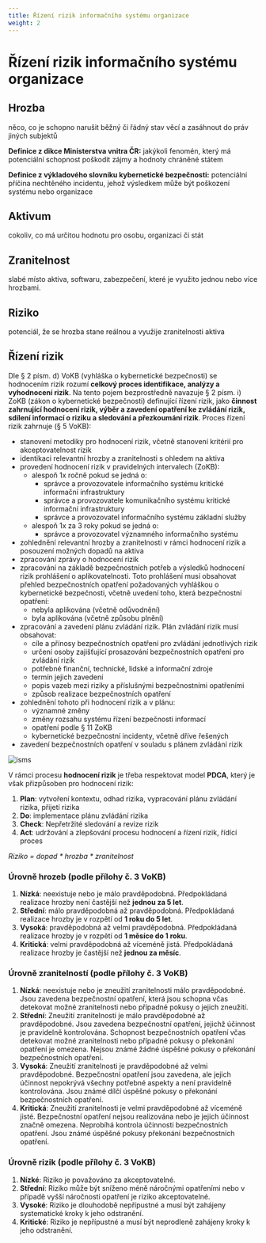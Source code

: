 ```yaml
---
title: Řízení rizik informačního systému organizace
weight: 2
---
```


# Řízení rizik informačního systému organizace

## Hrozba

něco, co je schopno narušit běžný či řádný stav věcí a zasáhnout do práv jiných subjektů

**Definice z dikce Ministerstva vnitra ČR:** jakýkoli fenomén, který má potenciální schopnost poškodit zájmy a hodnoty chráněné státem

**Definice z výkladového slovníku kybernetické bezpečnosti:** potenciální příčina nechtěného incidentu, jehož výsledkem může být poškození systému nebo organizace

## Aktivum

cokoliv, co má určitou hodnotu pro osobu, organizaci či stát

## Zranitelnost

slabé místo aktiva, softwaru, zabezpečení, které je využito jednou nebo více hrozbami.

## Riziko

potenciál, že se hrozba stane reálnou a využije zranitelnosti aktiva

## Řízení rizik

Dle § 2 písm. d) VoKB (vyhláška o kybernetické bezpečnosti) se hodnocením rizik rozumí **celkový proces identifikace, analýzy a vyhodnocení rizik**. Na tento pojem bezprostředně navazuje § 2 písm. i) ZoKB (zákon o kybernetické bezpečnosti) definující řízení rizik, jako **činnost zahrnující hodnocení rizik, výběr a zavedení opatření ke zvládání rizik, sdílení informací o riziku a sledování a přezkoumání rizik**. Proces řízení rizik zahrnuje (§ 5 VoKB):

* stanovení metodiky pro hodnocení rizik, včetně stanovení kritérií pro akceptovatelnost rizik
* identikaci relevantní hrozby a zranitelnosti s ohledem na aktiva
* provedení hodnocení rizik v pravidelných intervalech (ZoKB):
    * alespoň 1x ročně pokud se jedná o:
        * správce a provozovatele informačního systému kritické informační infrastruktury
        * správce a provozovatele komunikačního systému kritické informační infrastruktury
        * správce a provozovatel informačního systému základní služby
    * alespoň 1x za 3 roky pokud se jedná o:
        * správce a provozovatel významného informačního systému
* zohlednění relevantní hrozby a zranitelnosti v rámci hodnocení rizik a posouzení možných dopadů na aktiva
* zpracování zprávy o hodnocení rizik
* zpracování na základě bezpečnostních potřeb a výsledků hodnocení rizik prohlášení o aplikovatelnosti. Toto prohlášení musí obsahovat přehled bezpečnostních opatření požadovaných vyhláškou o kybernetické bezpečnosti, včetně uvedení toho, která bezpečnostní opatření:
    * nebyla aplikována (včetně odůvodnění)
    * byla aplikována (včetně způsobu plnění)
* zpracování a zavedení plánu zvládání rizik. Plán zvládání rizik musí obsahovat:
    * cíle a přínosy bezpečnostních opatření pro zvládání jednotlivých rizik
    * určení osoby zajišťující prosazování bezpečnostních opatření pro zvládání rizik
    * potřebné finanční, technické, lidské a informační zdroje
    * termín jejich zavedení
    * popis vazeb mezi riziky a příslušnými bezpečnostními opatřeními
    * způsob realizace bezpečnostních opatření
* zohlednění tohoto při hodnocení rizik a v plánu:
    * významné změny
    * změny rozsahu systému řízení bezpečnosti informací
    * opatření podle § 11 ZoKB
    * kybernetické bezpečnostní incidenty, včetně dříve řešených
* zavedení bezpečnostních opatření v souladu s plánem zvládání rizik

![isms](/4smn/isms.png)

V rámci procesu **hodnocení rizik** je třeba respektovat model **PDCA**, který je však přizpůsoben pro hodnocení rizik:
1. **Plan**: vytvoření kontextu, odhad rizika, vypracování plánu zvládání rizika, přijetí rizika
2. **Do**: implementace plánu zvládání rizika
3. **Check**: Nepřetržité sledování a revize rizik
4. **Act**: udržování a zlepšování procesu hodnocení a řízení rizik, řídící proces

*Riziko = dopad * hrozba * zranitelnost*

### Úrovně hrozeb (podle přílohy č. 3 VoKB)
1. **Nízká**: neexistuje nebo je málo pravděpodobná. Předpokládaná realizace hrozby není častější než **jednou za 5 let**.
2. **Střední**: málo pravděpodobná až pravděpodobná. Předpokládaná realizace hrozby je v rozpětí od **1 roku do 5 let**.
3. **Vysoká**: pravděpodobná až velmi pravděpodobná. Předpokládaná realizace hrozby je v rozpětí od **1 měsíce do 1 roku**.
4. **Kritická**: velmi pravděpodobná až víceméně jistá. Předpokládaná realizace hrozby je častější než **jednou za měsíc**.

### Úrovně zranitelností (podle přílohy č. 3 VoKB)
1. **Nízká**: neexistuje nebo je zneužití zranitelnosti málo pravděpodobné. Jsou zavedena bezpečnostní opatření, která jsou schopna včas detekovat možné zranitelnosti nebo případné pokusy o jejich zneužití.
2. **Střední**: Zneužití zranitelnosti je málo pravděpodobné až pravděpodobné. Jsou zavedena bezpečnostní opatření, jejichž účinnost je pravidelně kontrolována. Schopnost bezpečnostních opatření včas detekovat možné zranitelnosti nebo případné pokusy o překonání opatření je omezena. Nejsou známé žádné úspěšné pokusy o překonání bezpečnostních opatření.
3. **Vysoká**: Zneužití zranitelnosti je pravděpodobné až velmi pravděpodobné. Bezpečnostní opatření jsou zavedena, ale jejich účinnost nepokrývá všechny potřebné aspekty a není pravidelně kontrolována. Jsou známé dílčí úspěšné pokusy o překonání bezpečnostních opatření.
4. **Kritická**: Zneužití zranitelnosti je velmi pravděpodobné až víceméně jisté. Bezpečnostní opatření nejsou realizována nebo je jejich účinnost značně omezena. Neprobíhá kontrola účinnosti bezpečnostních opatření. Jsou známé úspěšné pokusy překonání bezpečnostních opatření.

### Úrovně rizik (podle přílohy č. 3 VoKB)
1. **Nízké**: Riziko je považováno za akceptovatelné.
2. **Střední**: Riziko může být sníženo méně náročnými opatřeními nebo v případě vyšší náročnosti opatření je riziko akceptovatelné.
3. **Vysoké**: Riziko je dlouhodobě nepřípustné a musí být zahájeny systematické kroky k jeho odstranění.
4. **Kritické**: Riziko je nepřípustné a musí být neprodleně zahájeny kroky k jeho odstranění.